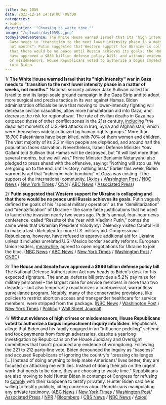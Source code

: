 ```yaml
---
title: Day 1059
date: 2023-12-14 14:19:00 -08:00
categories:
- biden
description: '"Choosing to waste time."'
image: "/uploads/day1059b.jpeg"
todayInOneSentence: The White House warned Israel that its "high intensity" war in
  Gaza needs to "transition to the next lower intensity phase in a matter of weeks,
  not months"; Putin suggested that Western support for Ukraine is collapsing and
  that there would be no peace until Russia achieves its goals; the House and Senate
  have approved a $886 billion defense policy bill; and without evidence of high crimes
  or misdemeanors, House Republicans voted to authorize a bogus impeachment inquiry
  into Biden.
---
```


1/ **The White House warned Israel that its "high intensity" war in Gaza needs to "transition to the next lower intensity phase in a matter of weeks, not months."** National security adviser Jake Sullivan called for Israel to end its large-scale ground campaign in the Gaza Strip and to adopt more surgical and precise tactics in its war against Hamas. Biden administration officials believe that moving to lower-intensity fighting will decrease civilian casualties, allow more humanitarian aid into Gaza, and decrease the risk for regional war. The rate of civilian deaths in Gaza has outpaced those of other conflict zones in the 21st century, [including](https://www.nytimes.com/2023/11/25/world/middleeast/israel-gaza-death-toll.html) "the deadliest moments of U.S.-led attacks in Iraq, Syria and Afghanistan, which were themselves widely criticized by human rights groups." More than 18,700 Palestinians have been killed, with 70% of them women and children. The vast majority of its 2.2 million people are displaced, and around half the population faces starvation. Nevertheless, Israeli Defense Minister Yoav Gallant told Sullivan that Hamas will be destroyed, but "it will last more than several months, but we will win." Prime Minister Benjamin Netanyahu also pledged to press ahead with the offensive, saying: "Nothing will stop us. We are going on to the end, until victory, nothing less." Earlier this week, Biden warned Israel that “indiscriminate bombing” of Gaza was costing it the support of the international community. ([Axios](https://www.axios.com/2023/12/14/jake-sullivan-netanyahu-israel-meeting) / [Washington Post](https://www.washingtonpost.com/world/2023/12/14/israel-hamas-gaza-war-news-palestine/) / [NBC News](https://www.nbcnews.com/news/world/live-blog/israel-hamas-war-live-updates-netanyahu-vows-nothing-will-stop-us-rcna129682) / [New York Times](https://www.nytimes.com/live/2023/12/14/world/israel-hamas-war-gaza-news) / [CNN](https://www.cnn.com/middleeast/live-news/israel-hamas-war-gaza-news-12-14-23/index.html) / [ABC News](https://abcnews.go.com/International/live-updates/israel-gaza-hamas-health-catastrophe?id=105538785) / [Associated Press](https://apnews.com/article/israel-hamas-war-live-updates-12-13-2023-602d4c90f6782c154a572bad17bfa9d6))

2/ **Putin suggested that Western support for Ukraine is collapsing and that there would be no peace until Russia achieves its goals**. Putin vaguely defined the goals of his "special military operation" as the “demilitarization” and “denazification” of Ukraine – the same false justifications that he used to launch the invasion nearly two years ago. Putin's annual, four-hour news conference, called “Results of the Year with Vladimir Putin,” comes the same week that Ukrainian President Volodymyr Zelensky visited Capitol Hill to make a last-ditch plea for more U.S. military aid. Congressional Republicans, however, have refused to approve additional aid for Ukraine unless it includes unrelated U.S.-Mexico border security reforms. European Union leaders, [meanwhile](https://www.nytimes.com/2023/12/14/world/europe/eu-ukraine-hungary-aid.html), agreed to open negotiations for Ukraine to join the bloc. ([NBC News](https://www.nbcnews.com/news/world/live-blog/russia-ukraine-war-vladimir-putin-news-conference-call-in-show-rcna129687) / [ABC News](https://abcnews.go.com/International/wireStory/putin-taking-questions-ordinary-russians-journalists-reelection-bid-105649014) / [New York Times](https://www.nytimes.com/2023/12/14/world/europe/putin-speech-russia.html) / [Washington Post](https://www.washingtonpost.com/world/2023/12/14/putin-news-conference-reelection-war/) / [CNBC](https://www.cnbc.com/2023/12/14/ukraine-war-live-updates-latest-news-on-russia-and-the-war-in-ukraine.html))

3/ **The House and Senate have approved a $886 billion defense policy bill**. The National Defense Authorization Act now heads to Biden's desk for his expected signature. The annual defense bill provides a 5.2% pay raise for military personnel – the largest raise for service members in more than two decades – but also temporarily reauthorizes a controversial, warrantless surveillance program. Notably, many of the conservative provisions, like policies to restrict abortion access and transgender healthcare for service members, were stripped from the package. ([NBC News](https://www.nbcnews.com/politics/congress/congress-passes-886-billion-defense-policy-bill-biden-sign-law-rcna129755) / [Washington Post](https://www.washingtonpost.com/national-security/2023/12/14/house-defense-bill-ndaa/) / [New York Times](https://www.nytimes.com/2023/12/14/us/politics/defense-bill-congress.html) / [Politico](https://www.politico.com/news/2023/12/14/house-sends-defense-bill-to-biden-despite-conservative-anger-over-spy-powers-culture-wars-00131765) / [Wall Street Journal](https://www.wsj.com/politics/policy/ndaa-defense-bill-fisa-passes-house-b6206424?mod=hp_lead_pos11))

4/ **Without evidence of high crimes or misdemeanors, House Republicans voted to authorize a bogus impeachment inquiry into Biden**. Republicans allege that Biden and his family engaged in an "influence peddling" scheme and took payments from foreign adversaries, despite a yearlong investigation by Republicans on the House Judiciary and Oversight committees that hasn't produced any evidence of wrongdoing. Following the 221 to 212 party-line vote, Biden denounced the inquiry as “baseless” and accused Republicans of ignoring the country's "pressing challenges [...] Instead of doing anything to help make Americans’ lives better, they are focused on attacking me with lies. Instead of doing their job on the urgent work that needs to be done, they are choosing to waste time." Republicans are also moving to hold Hunter Biden in contempt of Congress for refusing to [comply](https://www.nytimes.com/2023/12/13/us/politics/hunter-biden-impeachment-testimony.html) with their subpoena to testify privately. Hunter Biden said he is willing to testify publicly, citing concerns about Republicans manipulating any private testimony. ([ABC News](https://abcnews.go.com/Politics/house-republicans-formalize-impeachment-inquiry-president-biden/story?id=105631028) / [New York Times](https://www.nytimes.com/2023/12/13/us/politics/biden-impeachment-inquiry-house-vote.html) / [Washington Post](https://www.washingtonpost.com/politics/2023/12/13/republican-impeachment-case-analysis/)/ [Associated Press](https://apnews.com/article/joe-biden-impeachment-inquiry-mike-johnson-94884b322da40ca9315ac5f4e73a3e86) / [NPR](https://www.npr.org/2023/12/13/1219044855/hunter-biden-appears-on-capitol-hill-but-refuses-to-testify-behind-closed-doors) / [Bloomberg](https://www.bloomberg.com/news/articles/2023-12-13/gop-s-biden-impeachment-drive-escalates-in-formal-house-inquiry?sref=MIBMEEoj) / [CBS News](https://www.cbsnews.com/news/biden-impeachment-inquiry-house-vote-today/) / [NBC News](https://www.nbcnews.com/politics/congress/house-vote-authorize-impeachment-inquiry-president-joe-biden-rcna129377) / [Axios](https://www.axios.com/2023/12/13/house-republicans-vote-biden-impeachment-inquiry))

